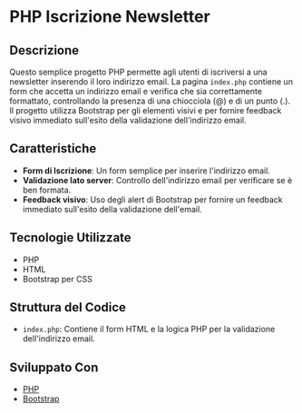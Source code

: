 # PHP Iscrizione Newsletter

## Descrizione

Questo semplice progetto PHP permette agli utenti di iscriversi a una newsletter inserendo il loro indirizzo email.
La pagina `index.php` contiene un form che accetta un indirizzo email e verifica che sia correttamente formattato, controllando la presenza di una chiocciola (@) e di un punto (.).
Il progetto utilizza Bootstrap per gli elementi visivi e per fornire feedback visivo immediato sull'esito della validazione dell'indirizzo email.

## Caratteristiche

- **Form di Iscrizione**: Un form semplice per inserire l'indirizzo email.
- **Validazione lato server**: Controllo dell'indirizzo email per verificare se è ben formata.
- **Feedback visivo**: Uso degli alert di Bootstrap per fornire un feedback immediato sull'esito della validazione dell'email.

## Tecnologie Utilizzate

- PHP
- HTML
- Bootstrap per CSS

## Struttura del Codice

- `index.php`: Contiene il form HTML e la logica PHP per la validazione dell'indirizzo email.

## Sviluppato Con

- [PHP](https://www.php.net/)
- [Bootstrap](https://getbootstrap.com/)
